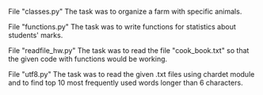 File "classes.py"
The task was to organize a farm with specific animals.

File "functions.py"
The task was to write functions for statistics about students' marks.

File "readfile_hw.py"
The task was to read the file "cook_book.txt" so that the given code with functions would be working.

File "utf8.py"
The task was to read the given .txt files using chardet module and to find top 10 most frequently used words longer than 6 characters.